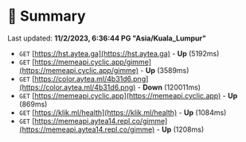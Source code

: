 # 📖 Summary
Last updated: **11/2/2023, 6:36:44 PG "Asia/Kuala_Lumpur"**

- `GET` [https://hst.aytea.ga](https://hst.aytea.ga) - **Up** (5192ms)
- `GET` [https://memeapi.cyclic.app/gimme](https://memeapi.cyclic.app/gimme) - **Up** (3589ms)
- `GET` [https://color.aytea.ml/4b31d6.png](https://color.aytea.ml/4b31d6.png) - **Down** (120011ms)
- `GET` [https://memeapi.cyclic.app](https://memeapi.cyclic.app) - **Up** (869ms)
- `GET` [https://klik.ml/health](https://klik.ml/health) - **Up** (1084ms)
- `GET` [https://memeapi.aytea14.repl.co/gimme](https://memeapi.aytea14.repl.co/gimme) - **Up** (1208ms)
